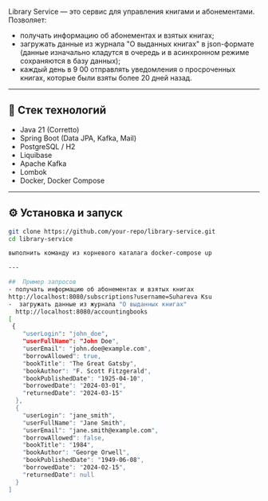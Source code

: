 Library Service — это сервис для управления книгами и абонементами. 
Позволяет:
- получать информацию об абонементах и взятых книгах;
- загружать данные из журнала "О выданных книгах" в json-формате (данные изначально кладутся в очередь и в асинхронном режиме сохраняются в базу данных);
- каждый день в 9 00 отправлять уведомления о просроченных книгах, которые были взяты более 20 дней назад.

---

## 🚀 Стек технологий

- Java 21 (Corretto)
- Spring Boot (Data JPA, Kafka, Mail)
- PostgreSQL / H2
- Liquibase
- Apache Kafka
- Lombok
- Docker, Docker Compose

---

## ⚙️ Установка и запуск

```bash
git clone https://github.com/your-repo/library-service.git
cd library-service

выполнить команду из корневого каталага docker-compose up

---

##  Пример запросов
- получать информацию об абонементах и взятых книгах
http://localhost:8080/subscriptions?username=Suhareva Ksu
-  загружать данные из журнала "О выданных книгах" 
  http://localhost:8080/accountingbooks
[
 {
    "userLogin": "john_doe",
    "userFullName": "John Doe",
    "userEmail": "john.doe@example.com",
    "borrowAllowed": true,
    "bookTitle": "The Great Gatsby",
    "bookAuthor": "F. Scott Fitzgerald",
    "bookPublishedDate": "1925-04-10",
    "borrowedDate": "2024-03-01",
    "returnedDate": "2024-03-15"
  },
  {
    "userLogin": "jane_smith",
    "userFullName": "Jane Smith",
    "userEmail": "jane.smith@example.com",
    "borrowAllowed": false,
    "bookTitle": "1984",
    "bookAuthor": "George Orwell",
    "bookPublishedDate": "1949-06-08",
    "borrowedDate": "2024-02-15",
    "returnedDate": null
  }
]



